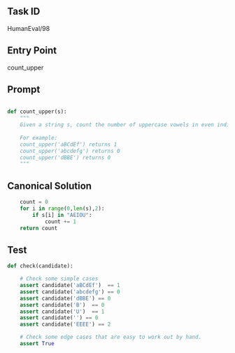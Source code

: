 ## Task ID

HumanEval/98

## Entry Point

count_upper

## Prompt

```python

def count_upper(s):
    """
    Given a string s, count the number of uppercase vowels in even indices.
    
    For example:
    count_upper('aBCdEf') returns 1
    count_upper('abcdefg') returns 0
    count_upper('dBBE') returns 0
    """

```

## Canonical Solution

```python
    count = 0
    for i in range(0,len(s),2):
        if s[i] in "AEIOU":
            count += 1
    return count

```

## Test

```python
def check(candidate):

    # Check some simple cases
    assert candidate('aBCdEf')  == 1
    assert candidate('abcdefg') == 0
    assert candidate('dBBE') == 0
    assert candidate('B')  == 0
    assert candidate('U')  == 1
    assert candidate('') == 0
    assert candidate('EEEE') == 2

    # Check some edge cases that are easy to work out by hand.
    assert True


```
